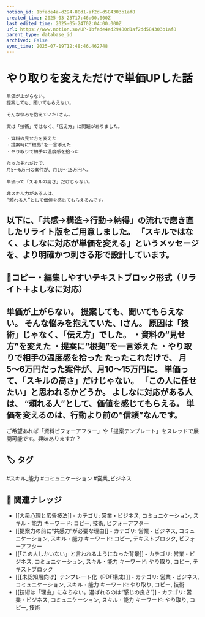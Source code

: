 ```yaml
---
notion_id: 1bfade4a-d294-80d1-af2d-d584303b1af8
created_time: 2025-03-23T17:46:00.000Z
last_edited_time: 2025-05-24T02:04:00.000Z
url: https://www.notion.so/UP-1bfade4ad29480d1af2dd584303b1af8
parent_type: database_id
archived: False
sync_time: 2025-07-19T12:48:46.462748
---
```


# やり取りを変えただけで単価UPした話

```plain text
単価が上がらない。
提案しても、聞いてもらえない。

そんな悩みを抱えていたIさん。

実は「技術」ではなく、「伝え方」に問題がありました。

・資料の見せ方を変えた
・提案時に“根拠”を一言添えた
・やり取りで相手の温度感を拾った

たったそれだけで、
月5〜6万円の案件が、月10〜15万円へ。

単価って「スキルの高さ」だけじゃない。

非スキル力がある人は、
“頼れる人”として価値を感じてもらえるんです。
```
以下に、「共感→構造→行動→納得」の流れで磨き直したリライト版をご用意しました。
「スキルではなく、よしなに対応が単価を変える」というメッセージを、より明確かつ刺さる形で設計しています。
---
## 📄コピー・編集しやすいテキストブロック形式（リライト＋よしなに対応）
単価が上がらない。
提案しても、聞いてもらえない。
そんな悩みを抱えていた、Iさん。
原因は「技術」じゃなく、「伝え方」でした。
・資料の“見せ方”を変えた
・提案に“根拠”を一言添えた
・やり取りで相手の温度感を拾った
たったこれだけで、
月5〜6万円だった案件が、月10〜15万円に。
単価って、「スキルの高さ」だけじゃない。
「この人に任せたい」と思われるかどうか。
よしなに対応がある人は、
“頼れる人”として、価値を感じてもらえる。
単価を変えるのは、行動より前の“信頼”なんです。
---
ご希望あれば「資料ビフォーアフター」や「提案テンプレート」をスレッドで展開可能です。興味ありますか？

## 🏷️ タグ
#スキル_能力 #コミュニケーション #営業_ビジネス

## 🔗 関連ナレッジ
- [[大衆心理と広告技法]] - カテゴリ: 営業・ビジネス, コミュニケーション, スキル・能力 キーワード: コピー, 技術, ビフォーアフター
- [[提案力の前に“共感力”が必要な理由]] - カテゴリ: 営業・ビジネス, コミュニケーション, スキル・能力 キーワード: コピー, テキストブロック, ビフォーアフター
- [[「この人しかいない」と言われるようになった背景]] - カテゴリ: 営業・ビジネス, コミュニケーション, スキル・能力 キーワード: やり取り, コピー, テキストブロック
- [[【未認知層向け】テンプレート化（PDF構成）]] - カテゴリ: 営業・ビジネス, コミュニケーション, スキル・能力 キーワード: やり取り, コピー, 技術
- [[技術は「理由」にならない。選ばれるのは“感じの良さ”]] - カテゴリ: 営業・ビジネス, コミュニケーション, スキル・能力 キーワード: やり取り, コピー, 技術
